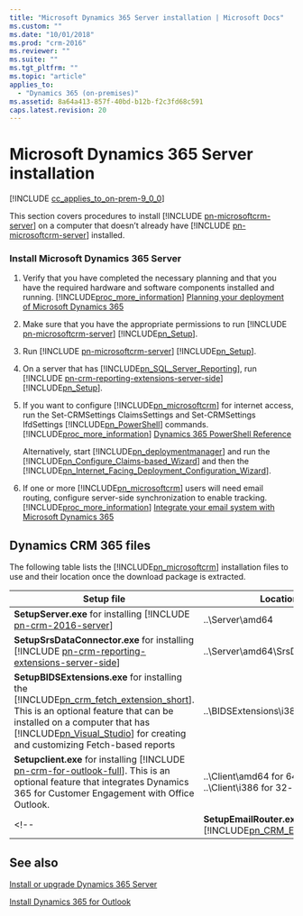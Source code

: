 ```yaml
---
title: "Microsoft Dynamics 365 Server installation | Microsoft Docs"
ms.custom: ""
ms.date: "10/01/2018"
ms.prod: "crm-2016"
ms.reviewer: ""
ms.suite: ""
ms.tgt_pltfrm: ""
ms.topic: "article"
applies_to: 
  - "Dynamics 365 (on-premises)"
ms.assetid: 8a64a413-857f-40bd-b12b-f2c3fd68c591
caps.latest.revision: 20
---
```

# Microsoft Dynamics 365 Server installation

[!INCLUDE [cc_applies_to_on-prem-9_0_0](../includes/cc_applies_to_on-prem-9_0_0.md)]

This section covers procedures to install [!INCLUDE [pn-microsoftcrm-server](../includes/pn-microsoftcrm-server.md)] on a computer that doesn’t already have [!INCLUDE [pn-microsoftcrm-server](../includes/pn-microsoftcrm-server.md)] installed.  
  
### Install Microsoft Dynamics 365 Server  
  
1.  Verify that you have completed the necessary planning and that you have the required hardware and software components installed and running. [!INCLUDE[proc_more_information](../includes/proc-more-information.md)] [Planning your deployment of Microsoft Dynamics 365](planning-your-deployment-of-microsoft-dynamics-365.md)  
  
2.  Make sure that you have the appropriate permissions to run [!INCLUDE [pn-microsoftcrm-server](../includes/pn-microsoftcrm-server.md)] [!INCLUDE[pn_Setup](../includes/pn-setup.md)]. <!-- [!INCLUDE[proc_more_information](../includes/proc-more-information.md)][Minimum permissions required for Microsoft Dynamics 365 Setup and services](security-considerations-for-microsoft-dynamics-365.md#BKMK_MinimumPermissions) -->
  
3.  Run [!INCLUDE [pn-microsoftcrm-server](../includes/pn-microsoftcrm-server.md)] [!INCLUDE[pn_Setup](../includes/pn-setup.md)].  
  
4.  On a server that has [!INCLUDE[pn_SQL_Server_Reporting](../includes/pn-sql-server-reporting.md)], run [!INCLUDE [pn-crm-reporting-extensions-server-side](../includes/pn-crm-reporting-extensions-server-side.md)] [!INCLUDE[pn_Setup](../includes/pn-setup.md)].  
  
5.  If you want to configure [!INCLUDE[pn_microsoftcrm](../includes/pn-microsoftcrm.md)] for internet access, run the Set-CRMSettings ClaimsSettings and Set-CRMSettings IfdSettings [!INCLUDE[pn_PowerShell](../includes/pn-powershell.md)] commands. [!INCLUDE[proc_more_information](../includes/proc-more-information.md)] [Dynamics 365 PowerShell Reference](/powershell/dynamics365/customer-engagement/overview)  
  
     Alternatively, start [!INCLUDE[pn_deploymentmanager](../includes/pn-deploymentmanager.md)] and run the [!INCLUDE[pn_Configure_Claims-based_Wizard](../includes/pn-configure-claims-based-wizard.md)] and then the [!INCLUDE[pn_Internet_Facing_Deployment_Configuration_Wizard](../includes/pn-internet-facing-deployment-configuration-wizard.md)].  
  
6.  If one or more [!INCLUDE[pn_microsoftcrm](../includes/pn-microsoftcrm.md)] users will need email routing, configure server-side synchronization to enable tracking. [!INCLUDE[proc_more_information](../includes/proc-more-information.md)] [Integrate your email system with Microsoft Dynamics 365](../admin/integrate-synchronize-your-email-system.md)  
  
## Dynamics CRM 365 files  
 The following table lists the [!INCLUDE[pn_microsoftcrm](../includes/pn-microsoftcrm.md)] installation files to use and their location once the download package is extracted.  
  
|Setup file|Location|  
|----------------|--------------|  
|**SetupServer.exe** for installing [!INCLUDE [pn-crm-2016-server](../includes/pn-crm-2016-server.md)] |..\Server\amd64|  
|**SetupSrsDataConnector.exe** for installing [!INCLUDE [pn-crm-reporting-extensions-server-side](../includes/pn-crm-reporting-extensions-server-side.md)] |..\Server\amd64\SrsDataConnector|  
|**SetupBIDSExtensions.exe** for installing the [!INCLUDE[pn_crm_fetch_extension_short](../includes/pn-crm-fetch-extension-short.md)]. This is an optional feature that can be installed on a computer that has [!INCLUDE[pn_Visual_Studio](../includes/pn-visual-studio.md)] for creating and customizing Fetch-based reports|..\BIDSExtensions\i386|  
|**Setupclient.exe** for installing [!INCLUDE [pn-crm-for-outlook-full](../includes/pn-crm-for-outlook-full.md)]. This is an optional feature that integrates Dynamics 365 for Customer Engagement with Office Outlook. | ..\Client\amd64 for 64-bit<br /> ..\Client\i386 for 32-bit|  
<!-- |**SetupEmailRouter.exe** for [!INCLUDE[pn_CRM_E-Mail_Router](../includes/pn-crm-e-mail-router.md)]|-   ..\EmailRouter\amd64 for 64-bit<br />-   ..\EmailRouter\i386 for 32-bit|  -->
 
  
## See also  
 [Install or upgrade Dynamics 365 Server](install-or-upgrade-microsoft-dynamics-365-server.md) </br>  
 <!-- [Upgrading Microsoft Dynamics CRM Server](upgrading-microsoft-dynamics-crm-server.md) </br> -->
 [Install Dynamics 365 for Outlook](../outlook-addin/admin-guide/install.md) </br> 

